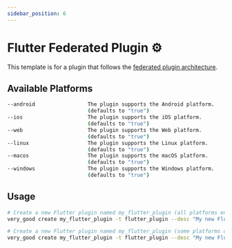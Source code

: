 ```yaml
---
sidebar_position: 6
---
```


# Flutter Federated Plugin ⚙️

This template is for a plugin that follows the [federated plugin architecture][federated_plugin_docs].

## Available Platforms

```sh
--android                 The plugin supports the Android platform.
                          (defaults to "true")
--ios                     The plugin supports the iOS platform.
                          (defaults to "true")
--web                     The plugin supports the Web platform.
                          (defaults to "true")
--linux                   The plugin supports the Linux platform.
                          (defaults to "true")
--macos                   The plugin supports the macOS platform.
                          (defaults to "true")
--windows                 The plugin supports the Windows platform.
                          (defaults to "true")
```

## Usage

```sh
# Create a new Flutter plugin named my_flutter_plugin (all platforms enabled)
very_good create my_flutter_plugin -t flutter_plugin --desc "My new Flutter plugin"

# Create a new Flutter plugin named my_flutter_plugin (some platforms disabled)
very_good create my_flutter_plugin -t flutter_plugin --desc "My new Flutter plugin" --windows false --macos false --linux false
```

[federated_plugin_docs]: https://docs.flutter.dev/development/packages-and-plugins/developing-packages#federated-plugins
